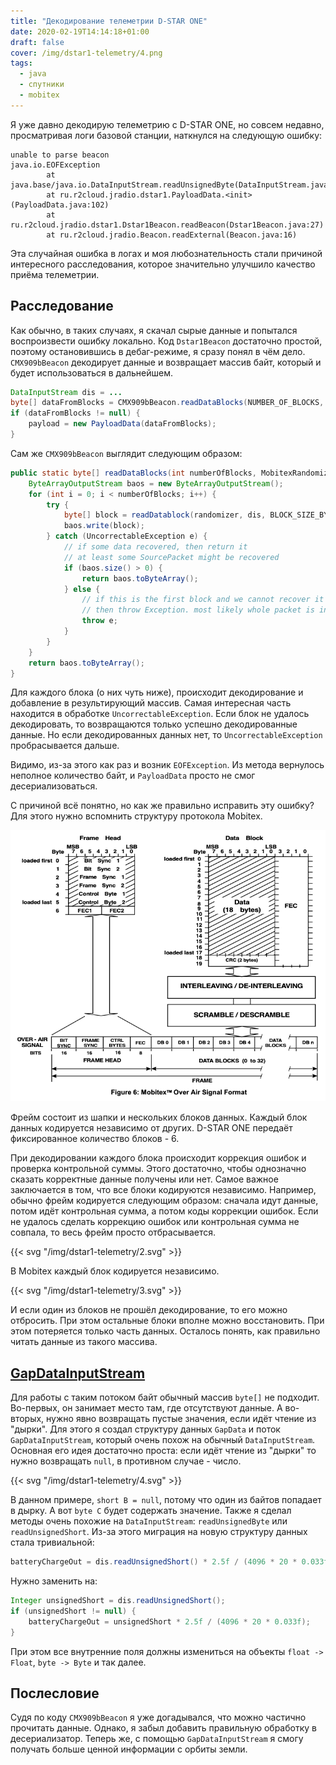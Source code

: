 ```yaml
---
title: "Декодирование телеметрии D-STAR ONE"
date: 2020-02-19T14:14:18+01:00
draft: false
cover: /img/dstar1-telemetry/4.png
tags:
  - java
  - спутники
  - mobitex
---
```

Я уже давно декодирую телеметрию с D-STAR ONE, но совсем недавно, просматривая логи базовой станции, наткнулся на следующую ошибку:

```
unable to parse beacon
java.io.EOFException
        at java.base/java.io.DataInputStream.readUnsignedByte(DataInputStream.java:295)
        at ru.r2cloud.jradio.dstar1.PayloadData.<init>(PayloadData.java:102)
        at ru.r2cloud.jradio.dstar1.Dstar1Beacon.readBeacon(Dstar1Beacon.java:27)
        at ru.r2cloud.jradio.Beacon.readExternal(Beacon.java:16)
```

Эта случайная ошибка в логах и моя любознательность стали причиной интересного расследования, которое значительно улучшило качество приёма телеметрии.

## Расследование

Как обычно, в таких случаях, я скачал сырые данные и попытался воспроизвести ошибку локально. Код ```Dstar1Beacon``` достаточно простой, поэтому остановившись в дебаг-режиме, я сразу понял в чём дело. ```CMX909bBeacon``` декодирует данные и возвращает массив байт, который и будет использоваться в дальнейшем. 

```java
DataInputStream dis = ...
byte[] dataFromBlocks = CMX909bBeacon.readDataBlocks(NUMBER_OF_BLOCKS, randomizer, dis);
if (dataFromBlocks != null) {
	payload = new PayloadData(dataFromBlocks);
}
```

Сам же ```CMX909bBeacon``` выглядит следующим образом:

```java
public static byte[] readDataBlocks(int numberOfBlocks, MobitexRandomizer randomizer, DataInputStream dis) throws IOException, UncorrectableException {
	ByteArrayOutputStream baos = new ByteArrayOutputStream();
	for (int i = 0; i < numberOfBlocks; i++) {
		try {
			byte[] block = readDatablock(randomizer, dis, BLOCK_SIZE_BYTES);
			baos.write(block);
		} catch (UncorrectableException e) {
			// if some data recovered, then return it
			// at least some SourcePacket might be recovered
			if (baos.size() > 0) {
				return baos.toByteArray();
			} else {
				// if this is the first block and we cannot recover it
				// then throw Exception. most likely whole packet is invalid
				throw e;
			}
		}
	}
	return baos.toByteArray();
}
```

Для каждого блока (о них чуть ниже), происходит декодирование и добавление в результирующий массив. Самая интересная часть находится в обработке ```UncorrectableException```. Если блок не удалось декодировать, то возвращаются только успешно декодированные данные. Но если декодированных данных нет, то ```UncorrectableException``` пробрасывается дальше.

Видимо, из-за этого как раз и возник ```EOFException```. Из метода вернулось неполное количество байт, и ```PayloadData``` просто не смог десериализоваться.

С причиной всё понятно, но как же правильно исправить эту ошибку? Для этого нужно вспомнить структуру протокола Mobitex.

![](/img/dstar1-telemetry/1.png)

Фрейм состоит из шапки и нескольких блоков данных. Каждый блок данных кодируется независимо от других. D-STAR ONE передаёт фиксированное количество блоков - 6.

При декодировании каждого блока происходит коррекция ошибок и проверка контрольной суммы. Этого достаточно, чтобы однозначно сказать корректные данные получены или нет. Самое важное заключается в том, что все блоки кодируются независимо. Например, обычно фрейм кодируется следующим образом: сначала идут данные, потом идёт контрольная сумма, а потом коды коррекции ошибок. Если не удалось сделать коррекцию ошибок или контрольная сумма не совпала, то весь фрейм просто отбрасывается.

{{< svg "/img/dstar1-telemetry/2.svg" >}}

В Mobitex каждый блок кодируется независимо.

{{< svg "/img/dstar1-telemetry/3.svg" >}}

И если один из блоков не прошёл декодирование, то его можно отбросить. При этом остальные блоки вполне можно восстановить. При этом потеряется только часть данных. Осталось понять, как правильно читать данные из такого массива.

## [GapDataInputStream](https://github.com/dernasherbrezon/jradio/blob/master/src/main/java/ru/r2cloud/jradio/util/GapDataInputStream.java)

Для работы с таким потоком байт обычный массив ```byte[]``` не подходит. Во-первых, он занимает место там, где отсутствуют данные. А во-вторых, нужно явно возвращать пустые значения, если идёт чтение из "дырки". Для этого я создал структуру данных ```GapData``` и поток ```GapDataInputStream```, который очень похож на обычный ```DataInputStream```. Основная его идея достаточно проста: если идёт чтение из "дырки" то нужно возвращать ```null```, в противном случае - число.

{{< svg "/img/dstar1-telemetry/4.svg" >}}
 
В данном примере, ```short B = null```, потому что один из байтов попадает в дырку. А вот ```byte C``` будет содержать значение. Также я сделал методы очень похожие на ```DataInputStream```: ```readUnsignedByte``` или ```readUnsignedShort```. Из-за этого миграция на новую структуру данных стала тривиальной:

```java
batteryChargeOut = dis.readUnsignedShort() * 2.5f / (4096 * 20 * 0.033f);
```

Нужно заменить на:
```java
Integer unsignedShort = dis.readUnsignedShort();
if (unsignedShort != null) {
	batteryChargeOut = unsignedShort * 2.5f / (4096 * 20 * 0.033f);
}
```

При этом все внутренние поля должны измениться на объекты ```float -> Float```, ```byte -> Byte``` и так далее.

## Послесловие

Судя по коду ```CMX909bBeacon``` я уже догадывался, что можно частично прочитать данные. Однако, я забыл добавить правильную обработку в десериализатор. Теперь же, с помощью ```GapDataInputStream``` я смогу получать больше ценной информации с орбиты земли.